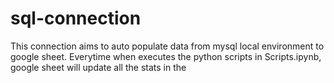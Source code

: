 # sql-connection
This connection aims to auto populate data from mysql local environment to google sheet. Everytime when executes the python scripts in Scripts.ipynb, google sheet will update all the stats in the 
